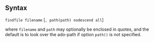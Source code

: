 ## Syntax

`findfile filename` \[`, path(path) nodescend all`\]

where `filename` and `path` may optionally be enclosed in quotes, and
the default is to look over the ado-path if option `path()` is not
specified.
